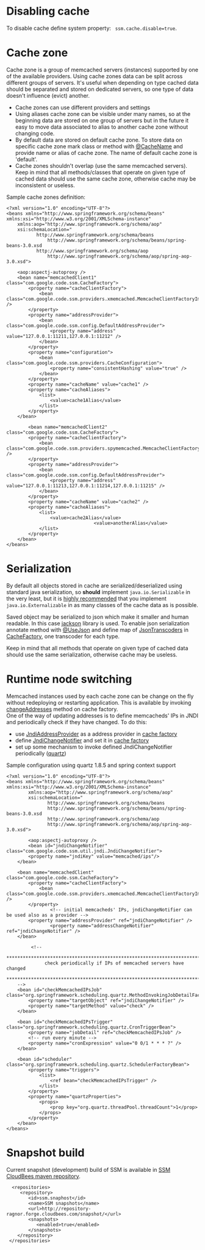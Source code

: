 

# Disabling cache #

To disable cache define system property: ` ssm.cache.disable=true`.

# Cache zone #

Cache zone is a group of memcached servers (instances) supported by one of the available providers. Using cache zones data can be split across different groups of servers. It's useful when depending on type cached data should be separated and stored on dedicated servers, so one type of data doesn't influence (evict) another.
  * Cache zones can use different providers and settings
  * Using aliases cache zone can be visible under many names, so at the beginning data are stored on one group of servers but in the future it easy to move data associated to alias to another cache zone without changing code.
  * By default data are stored on default cache zone. To store data on specific cache zone mark class or method with [@CacheName](https://simple-spring-memcached.googlecode.com/svn/docs/3.1.0/apidocs/com/google/code/ssm/api/CacheName.html) and provide name or alias of cache zone. The name of default cache zone is 'default'.
  * Cache zones shouldn't overlap (use the same memcached servers).
Keep in mind that all methods/classes that operate on given type of cached data should use the same cache zone, otherwise cache may be inconsistent or useless.

Sample cache zones definition:
```
<?xml version="1.0" encoding="UTF-8"?>
<beans xmlns="http://www.springframework.org/schema/beans" xmlns:xsi="http://www.w3.org/2001/XMLSchema-instance"
	xmlns:aop="http://www.springframework.org/schema/aop"
	xsi:schemaLocation="
	       http://www.springframework.org/schema/beans
               http://www.springframework.org/schema/beans/spring-beans-3.0.xsd
	       http://www.springframework.org/schema/aop 
               http://www.springframework.org/schema/aop/spring-aop-3.0.xsd">

	<aop:aspectj-autoproxy />
	<bean name="memcachedClient1" class="com.google.code.ssm.CacheFactory">
		<property name="cacheClientFactory">
			<bean class="com.google.code.ssm.providers.xmemcached.MemcacheClientFactoryImpl" />
		</property>
		<property name="addressProvider">
			<bean class="com.google.code.ssm.config.DefaultAddressProvider">
				<property name="address" value="127.0.0.1:11211,127.0.0.1:11212" />
			</bean>
		</property>
		<property name="configuration">
			<bean class="com.google.code.ssm.providers.CacheConfiguration">
				<property name="consistentHashing" value="true" />
			</bean>
		</property>
		<property name="cacheName" value="cache1" />
		<property name="cacheAliases">
			<list>
				<value>cache1Alias</value>
			</list>
		</property>
	</bean>

        <bean name="memcachedClient2" class="com.google.code.ssm.CacheFactory">
		<property name="cacheClientFactory">
			<bean class="com.google.code.ssm.providers.spymemcached.MemcacheClientFactoryImpl" />
		</property>
		<property name="addressProvider">
			<bean class="com.google.code.ssm.config.DefaultAddressProvider">
				<property name="address" value="127.0.0.1:11213,127.0.0.1:11214,127.0.0.1:11215" />
			</bean>
		</property>
		<property name="cacheName" value="cache2" />
		<property name="cacheAliases">
			<list>
				<value>cache2Alias</value>
                                <value>anotherAlias</value>
			</list>
		</property>
	</bean>
</beans>
```

# Serialization #

By default all objects stored in cache are serialized/deserialized using standard java serialization, so **should** implement   `java.io.Serializable` in the very least, but it is [highly recommended](http://www.onjava.com/pub/a/onjava/excerpt/JavaRMI_10/index.html?page=5) that you implement `java.io.Externalizable` in as many classes of the cache data as is possible.

Saved object may be serialized to json which make it smaller and human readable. In this case [jackson](http://wiki.fasterxml.com/JacksonHome) library is used. To enable json serialization annotate method with [@UseJson](https://simple-spring-memcached.googlecode.com/svn/docs/3.1.0/apidocs/com/google/code/ssm/api/format/UseJson.html) and define map of [JsonTranscoders](https://simple-spring-memcached.googlecode.com/svn/docs/3.1.0/apidocs/com/google/code/ssm/transcoders/JsonTranscoder.html) in [CacheFactory](https://simple-spring-memcached.googlecode.com/svn/docs/3.1.0/apidocs/index.html?com/google/code/ssm/CacheFactory.html), one transcoder for each type.

Keep in mind that all methods that operate on given type of cached data should use the same serialization, otherwise cache may be useless.

# Runtime node switching #
Memcached instances used by each cache zone can be change on the fly without redeploying or restarting application. This is available by invoking [changeAddresses](https://simple-spring-memcached.googlecode.com/svn/docs/3.1.0/apidocs/com/google/code/ssm/CacheFactory.html#changeAddresses(java.util.List)) method on cache factory. <br />
One of the way of updating addresses is to define memcacheds' IPs in JNDI and periodically check if they have changed. To do this:
  * use [JndiAddressProvider](https://simple-spring-memcached.googlecode.com/svn/docs/3.1.0/apidocs/com/google/code/ssm/config/JndiAddressProvider.html) as a address provider in [cache factory](https://simple-spring-memcached.googlecode.com/svn/docs/3.1.0/apidocs/com/google/code/ssm/CacheFactory.html#setAddressProvider(com.google.code.ssm.config.AddressProvider))
  * define [JndiChangeNotifier](https://simple-spring-memcached.googlecode.com/svn/docs/3.1.0/apidocs/com/google/code/ssm/util/jndi/JndiChangeNotifier.html) and set it in [cache factory](https://simple-spring-memcached.googlecode.com/svn/docs/3.1.0/apidocs/com/google/code/ssm/CacheFactory.html#setAddressChangeNotifier(com.google.code.ssm.config.AddressChangeNotifier))
  * set up some mechanism to invoke defined JndiChangeNotifier periodically ([quartz](http://quartz-scheduler.org/))

Sample configuration using quartz 1.8.5 and spring context support
```
<?xml version="1.0" encoding="UTF-8"?>
<beans xmlns="http://www.springframework.org/schema/beans" xmlns:xsi="http://www.w3.org/2001/XMLSchema-instance"
        xmlns:aop="http://www.springframework.org/schema/aop"
        xsi:schemaLocation="
               http://www.springframework.org/schema/beans
               http://www.springframework.org/schema/beans/spring-beans-3.0.xsd
               http://www.springframework.org/schema/aop 
               http://www.springframework.org/schema/aop/spring-aop-3.0.xsd">

        <aop:aspectj-autoproxy />
        <bean id="jndiChangeNotifier" class="com.google.code.ssm.util.jndi.JndiChangeNotifier">
		<property name="jndiKey" value="memcached/ips"/>
	</bean>

	<bean name="memcachedClient" class="com.google.code.ssm.CacheFactory">
		<property name="cacheClientFactory">
			<bean class="com.google.code.ssm.providers.xmemcached.MemcacheClientFactoryImpl" />
		</property>
                <!-- initial memcacheds' IPs, jndiChangeNotifier can be used also as a provider -->
		<property name="addressProvider" ref="jndiChangeNotifier" />
                <property name="addressChangeNotifier" ref="jndiChangeNotifier" />
	</bean>

         <!--
		****************************************************************************
		      check periodically if IPs of memcached servers have changed
		****************************************************************************
	-->
	<bean id="checkMemcachedIPsJob" class="org.springframework.scheduling.quartz.MethodInvokingJobDetailFactoryBean">
		<property name="targetObject" ref="jndiChangeNotifier" />
		<property name="targetMethod" value="check" />
	</bean>

	<bean id="checkMemcachedIPsTrigger" class="org.springframework.scheduling.quartz.CronTriggerBean">
		<property name="jobDetail" ref="checkMemcachedIPsJob" />
		<!-- run every minute -->
		<property name="cronExpression" value="0 0/1 * * * ?" />
	</bean>

	<bean id="scheduler" class="org.springframework.scheduling.quartz.SchedulerFactoryBean">
		<property name="triggers">
			<list>
				<ref bean="checkMemcachedIPsTrigger" />
			</list>
		</property>
		<property name="quartzProperties">
			<props>
				<prop key="org.quartz.threadPool.threadCount">1</prop>
			</props>
		</property>
	</bean>
</beans>
```

# Snapshot build #

Current snapshot (development) build of SSM is available in [SSM CloudBees maven repository](http://repository-ragnor.forge.cloudbees.com/snapshot/com/google/code/simple-spring-memcached/).
```
  <repositories>
     <repository>
        <id>ssm.snaphost</id>
        <name>SSM snapshots</name>
        <url>http://repository-ragnor.forge.cloudbees.com/snapshot/</url>
        <snapshots>
           <enabled>true</enabled>
        </snapshots>
    </repository>
 </repositories>
```